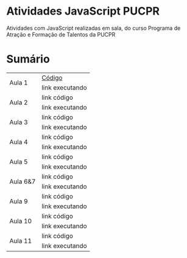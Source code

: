 # Atividades JavaScript PUCPR
Atividades com JavaScript realizadas em sala, do curso Programa de Atração e Formação de Talentos da PUCPR

# Sumário

<table align="center">
    <tr><td rowspan="2">Aula 1</td><td><a href="https://github.com/Salgado2004/Atividades_JavaScript_PUCPR/tree/main/aula1">Código</a></td></tr>
    <tr><td>link executando</td></tr>
    <tr><td rowspan="2">Aula 2</td><td>link código</td></tr>
    <tr><td>link executando</td></tr>
    <tr><td rowspan="2">Aula 3</td><td>link código</td></tr>
    <tr><td>link executando</td></tr>
    <tr><td rowspan="2">Aula 4</td><td>link código</td></tr>
    <tr><td>link executando</td></tr>
    <tr><td rowspan="2">Aula 5</td><td>link código</td></tr>
    <tr><td>link executando</td></tr>
    <tr><td rowspan="2">Aula 6&7</td><td>link código</td></tr>
    <tr><td>link executando</td></tr>
    <tr><td rowspan="2">Aula 9</td><td>link código</td></tr>
    <tr><td>link executando</td></tr>
    <tr><td rowspan="2">Aula 10</td><td>link código</td></tr>
    <tr><td>link executando</td></tr>
    <tr><td rowspan="2">Aula 11</td><td>link código</td></tr>
    <tr><td>link executando</td></tr>
</table>




